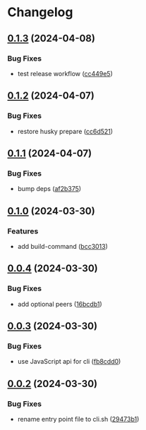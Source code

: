 # Changelog

## [0.1.3](https://github.com/joshunrau/semantic-release/compare/v0.1.2...v0.1.3) (2024-04-08)


### Bug Fixes

* test release workflow ([cc449e5](https://github.com/joshunrau/semantic-release/commit/cc449e59b2b998a427919faf6328729eaf1ac163))

## [0.1.2](https://github.com/joshunrau/semantic-release/compare/v0.1.1...v0.1.2) (2024-04-07)


### Bug Fixes

* restore husky prepare ([cc6d521](https://github.com/joshunrau/semantic-release/commit/cc6d5215ae43c5c5b25e9a2545af8dfcc29dfb1f))

## [0.1.1](https://github.com/joshunrau/semantic-release/compare/v0.1.0...v0.1.1) (2024-04-07)


### Bug Fixes

* bump deps ([af2b375](https://github.com/joshunrau/semantic-release/commit/af2b37583e40be1908fc610fe13c291e60c4838d))

## [0.1.0](https://github.com/joshunrau/semantic-release/compare/v0.0.4...v0.1.0) (2024-03-30)


### Features

* add build-command ([bcc3013](https://github.com/joshunrau/semantic-release/commit/bcc3013d92faca296f2842b40fb698cd51c480f5))

## [0.0.4](https://github.com/joshunrau/semantic-release/compare/v0.0.3...v0.0.4) (2024-03-30)


### Bug Fixes

* add optional peers ([16bcdb1](https://github.com/joshunrau/semantic-release/commit/16bcdb101a7f49298743101b3da7f336f77b47cc))

## [0.0.3](https://github.com/joshunrau/semantic-release/compare/v0.0.2...v0.0.3) (2024-03-30)


### Bug Fixes

* use JavaScript api for cli ([fb8cdd0](https://github.com/joshunrau/semantic-release/commit/fb8cdd0d97230c8cfa0b7716bbc2d9116236f51c))

## [0.0.2](https://github.com/joshunrau/semantic-release/compare/v0.0.1...v0.0.2) (2024-03-30)


### Bug Fixes

* rename entry point file to cli.sh ([29473b1](https://github.com/joshunrau/semantic-release/commit/29473b1c3cff378f1360e221093f1f078fa43ef6))
